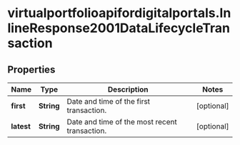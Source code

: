 # virtualportfolioapifordigitalportals.InlineResponse2001DataLifecycleTransaction

## Properties

Name | Type | Description | Notes
------------ | ------------- | ------------- | -------------
**first** | **String** | Date and time of the first transaction. | [optional] 
**latest** | **String** | Date and time of the most recent transaction. | [optional] 


